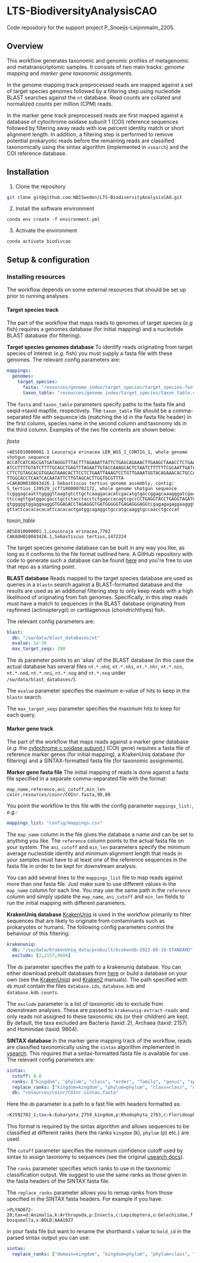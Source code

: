 # LTS-BiodiversityAnalysisCAO
Code repository for the support project P_Snoeijs-Leijonmalm_2205.

## Overview

This workflow generates taxonomic and genomic profiles of metagenomic and 
metatranscriptomic samples. It consists of two main tracks: _genome mapping_ and
_marker gene taxonomic assignments_. 

In the genome mapping track preprocessed reads are mapped against a set of 
target species genomes followed by a filtering step using nucleotide BLAST searches
against the `nt` database. Read counts are collated and normalized counts per 
million (CPM) reads.

In the marker gene track preprocessed reads are first mapped against a database
of cytochrome oxidase subunit 1 (COI) reference sequences followed by filtering
away reads with low percent identity match or short alignment length. In addition,
a filtering step is performed to remove potential prokaryotic reads before
the remaining reads are classified taxonomically using the sintax algorithm
(implemented in `vsearch`) and the COI reference database.

## Installation

1. Clone the repository
```bash
git clone git@github.com:NBISweden/LTS-BiodiversityAnalysisCAO.git
```

2. Install the software environment
```
conda env create -f environment.yml
```

3. Activate the environment
```
conda activate biodivcao
```

## Setup & configuration

### Installing resources

The workflow depends on some external resources that should be set up prior 
to running analyses.

#### Target species track
The part of the workflow that maps reads to genomes of target species (_e.g_ 
fish) requires a genomes database (for initial mapping) and a nucleotide 
BLAST database (for filtering).  

**Target species genomes database**
To identify reads originating from target species of interest (_e.g._ fish) you 
must supply a fasta file with these genomes. The relevant config parameters 
are:

```yaml
mappings:
  genomes:
    target_species:
      fasta: "resources/genome_index/target_species/target_species.fasta"
      taxon_table: "resources/genome_index/target_species/taxon_table.csv"
```

The `fasta` and `taxon_table` parameters specify paths to the fasta file and 
seqid->taxid mapfile, respectively. The `taxon_table` file should be a 
comma-separated file with sequence ids (matching the id in the fasta file 
header) in the first column, species name in the second column and taxonomy 
ids in the third column. Examples of the two file contents are shown below:

_fasta_
```
>AESE010000001.1 Leucoraja erinacea LER_WGS_1_CONTIG_1, whole genome shotgun sequence
ACCATCATCAGCGATGATAGGGTTTACTTTAGAAATTATTCTGAGCAGAAACTTGAAGCTAAACCTCTGAAAATTTGCAA
ATCCTTTTGTATCTTTTGCAGCTGAGTTTAGAATTGTACCAAAGCACTCTAATCTTTTTTCGCAATTGATAAAACTGATG
CTTCTGTAGCACGTGGAGTAAACACTTCCTCTGAATTAAAGTCCTGTTGAAATGGTACAGAAACACTGCCAGAAGAACAC
TTGGCACCTCAATCACAATATTCTTGTAGCACTTGGTGCGTTTA
>CAKAOH010043426.1 Sebastiscus tertius genome assembly, contig: S_tertius_139529_jcf7180000782172, whole genome shotgun sequence
tcgggagcaatttggggttaagtgtcttgctcaaggacacatcgacatgtgaccggagcaaagggatcgaaccaccgacc
ttccagttgatggacgacctgctctacctacctctgagccacagtcgccCCTGAGGTACCTGAGGTAGATGAGGAtggag
gtgggggtggaggaaggGTGGAGACCTAGAGGGTGATGGGGGTGAGAGGGAGGtcgagagagaggaagggttaGTAAATg
gttattcacacacacattcacacactgatggcagaggctgccatgcaaggtgccaacctgcccat
```

_taxon_table_
```
AESE010000001.1,Leucoraja erinacea,7782
CAKAOH010043426.1,Sebastiscus tertius,1472224
```

The target species genome database can be built in any way you like, as long 
as it conforms to the file format outlined here. A GitHub repository with 
code to generate such a database can be found 
[here](https://github.com/NBISweden/build_genomes_database) and you're free 
to use that repo as a starting point.

**BLAST database**
Reads mapped to the target species database are used as queries in a 
`blastn` search against a BLAST-formatted database and the results are used 
as an additional filtering step to only keep reads with a high likelihood of 
originating from fish genomes. Specifically, in this step reads must have a 
match to sequences in the BLAST database originating from rayfinned
(actinopterygii) or cartilagenous (chondrichthyes) fish.

The relevant config parameters are:

```yaml
blast:
  db: "/sw/data/blast_databases/nt"
  evalue: 1e-30
  max_target_seqs: 200
```

The `db` parameter points to an 'alias' of the BLAST database (in this case 
the actual database has several files `nt.*.nhd`, `nt.*.nhi`, 
`nt.*.nhr`, `nt.*.nin`, `nt.*.nnd`, `nt.*.nni`, `nt.*.nog` and `nt.*.nsq` 
under `/sw/data/blast_databases/`).

The `evalue` parameter specifies the maximum e-value of hits to keep in the 
`blastn` search.

The `max_target_seqs` parameter specifies the maximum hits to keep for each 
query. 

#### Marker gene track

The part of the workflow that maps reads against a marker gene database (_e.g._ 
the [cytochrome c oxidase subunit I](https://en.wikipedia.org/wiki/Cytochrome_c_oxidase_subunit_I)
(COI) gene) requires a fasta file of reference marker genes (for initial 
mapping), a KrakenUniq database (for filtering) and a SINTAX-formatted fasta 
file (for taxonomic assignments).

**Marker gene fasta file**
The initial mapping of reads is done against a fasta file specified in a 
separate comma-separated file with the format:

```
map_name,reference,ani_cutoff,min_len
coinr,resources/coinr/COInr.fasta,90,80
```

You point the workflow to this file with the config parameter 
`mappings_list:`, _e.g._:

```yaml
mappings_list: "config/mappings.csv"
```

The `map_name` column in the file gives the database a name and can be set 
to anything you like. The `reference` column points to the actual fasta 
file on your system. The `ani_cutoff` and `min_len` parameters specify the 
minimum average nucleotide identity and minimum alignment length that reads in 
your samples must have to at least one of the reference sequences in the fasta 
file in order to be kept for downstream analysis.

You can add several lines to the `mappings_list` file to map reads against 
more than one fasta file. Just make sure to use different values in the 
`map_name` column for each line. You may use the same path in the 
`reference` column and simply update the `map_name`, `ani_cutoff` and 
`min_len` fields to run the initial mapping with different parameters.

**KrakenUniq database**
[KrakenUniq](https://github.com/fbreitwieser/krakenuniq) is used in the 
workflow primarily to filter sequences that are likely to originate from 
contaminants such as prokaryotes or humans. The following config parameters 
control the behaviour of this filtering:

```yaml
krakenuniq:
  db: "/sw/data/KrakenUniq_data/prebuilt/krakendb-2022-06-16-STANDARD"
  exclude: [2,2157,9604]
```

The `db` parameter specifies the path to a krakenuniq database. You can 
either download prebuilt databases from 
[here](https://benlangmead.github.io/aws-indexes/k2) or build a database on 
your own (see the [KrakenUniq](https://github.com/fbreitwieser/krakenuniq/blob/master/MANUAL.md))
and [Kraken2](https://github.com/DerrickWood/kraken2/blob/master/docs/MANUAL.markdown)
manuals). The path specified with `db` must contain the files `database.idx`,
`database.kdb` and `database.kdb.counts`.

The `exclude` parameter is a list of taxonomic ids to exclude from 
downstream analyses. These are passed to `krakenuniq-extract-reads` and only 
reads not assigned to these taxonomic ids (or their children) are kept. By 
default, the taxa excluded are Bacteria (taxid: 2), Archaea (taxid: 2157) and 
Hominidae (taxid: 9604).  

**SINTAX database**
In the marker gene mapping track of the workflow, reads are classified 
taxonomically using the `sintax` algorithm implemented in 
[vsearch](https://github.com/torognes/vsearch). This requires that a 
sintax-formatted fasta file is available for use. The relevant config 
parameters are:

```yaml
sintax:
  cutoff: 0.8
  ranks: ["kingdom", "phylum", "class", "order", "family", "genus", "species"]
  replace_ranks: ["kingdom=kingdom", "phylum=phylum", "class=class", "order=order", "family=family", "genus=genus", "species=species"]
  db: "resources/coinr/COInr.sintax.fasta"
```

Here the `db` parameter is a path to a fast file with headers formatted as:

```bash
>KJ592702_1;tax=k:Eukaryota_2759_kingdom,p:Rhodophyta_2763,c:Florideophyceae_2806,o:Hapalidiales_1705611,f:Mesophyllumaceae_2784734,g:Mesophyllum_48973,s:Mesophyllum_lichenoides_1000564
```

This format is required by the sintax algorithm and allows sequences to be 
classified at different ranks (here the ranks `kingdom` (k), `phylum` (p) 
etc.) are used.

The `cutoff` parameter specifies the minimum confidence cutoff used by sintax 
to assign taxonomy to sequences (see the original 
[usearch docs](https://drive5.com/usearch/manual/tax_conf.html)).

The `ranks` parameter specifies which ranks to use in the taxonomic 
classification output. We suggest to use the same ranks as those given in 
the fasta headers of the SINTAX fasta file.

The `replace_ranks` parameter allows you to remap ranks from those specified 
in the SINTAX fasta headers. For example if you have:

```
>PLYAO072-20;tax=d:Animalia,k:Arthropoda,p:Insecta,c:Lepidoptera,o:Gelechiidae,f:Stegasta,g:Stegasta bosqueella,s:BOLD:AAA1027
```

in your fasta file but want to rename the shorthand `s` value to `bold_id` 
in the parsed sintax output you can use:

```yaml
sintax:
  replace_ranks: ["domain=kingdom", "kingdom=phylum", "phylum=class", "class=order", "order=family", "family=genus", "genus=species", "species=bold_id"]
```
